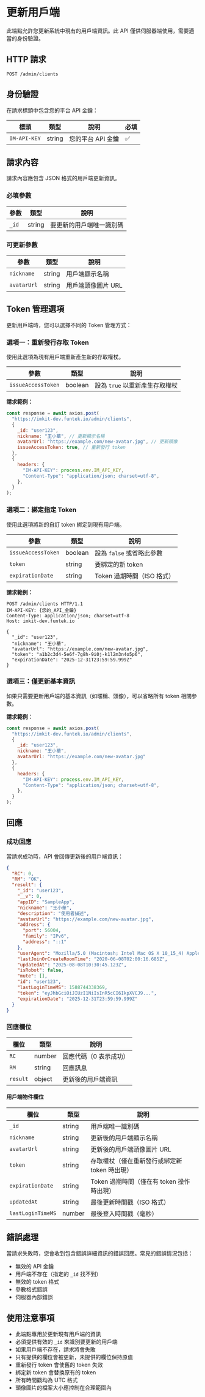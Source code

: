 # 更新用戶端

此端點允許您更新系統中現有的用戶端資訊。此 API 僅供伺服器端使用，需要適當的身份驗證。

## HTTP 請求

```
POST /admin/clients
```

## 身份驗證

在請求標頭中包含您的平台 API 金鑰：

| 標頭         | 類型   | 說明              | 必填 |
| ------------ | ------ | ----------------- | ---- |
| `IM-API-KEY` | string | 您的平台 API 金鑰 | ✅    |

## 請求內容

請求內容應包含 JSON 格式的用戶端更新資訊。

### 必填參數

| 參數  | 類型   | 說明                     |
| ----- | ------ | ------------------------ |
| `_id` | string | 要更新的用戶端唯一識別碼 |

### 可更新參數

| 參數        | 類型   | 說明               |
| ----------- | ------ | ------------------ |
| `nickname`  | string | 用戶端顯示名稱     |
| `avatarUrl` | string | 用戶端頭像圖片 URL |

## Token 管理選項

更新用戶端時，您可以選擇不同的 Token 管理方式：

### 選項一：重新發行存取 Token

使用此選項為現有用戶端重新產生新的存取權杖。

| 參數               | 類型    | 說明                           |
| ------------------ | ------- | ------------------------------ |
| `issueAccessToken` | boolean | 設為 `true` 以重新產生存取權杖 |

**請求範例：**

```javascript
const response = await axios.post(
  "https://imkit-dev.funtek.io/admin/clients",
  {
    _id: "user123",
    nickname: "王小華", // 更新顯示名稱
    avatarUrl: "https://example.com/new-avatar.jpg", // 更新頭像
    issueAccessToken: true, // 重新發行 token
  },
  {
    headers: {
      "IM-API-KEY": process.env.IM_API_KEY,
      "Content-Type": "application/json; charset=utf-8",
    },
  }
);
```

### 選項二：綁定指定 Token

使用此選項將新的自訂 token 綁定到現有用戶端。

| 參數               | 類型    | 說明                       |
| ------------------ | ------- | -------------------------- |
| `issueAccessToken` | boolean | 設為 `false` 或省略此參數  |
| `token`            | string  | 要綁定的新 token           |
| `expirationDate`   | string  | Token 過期時間（ISO 格式） |

**請求範例：**

```http
POST /admin/clients HTTP/1.1
IM-API-KEY: {您的_API_金鑰}
Content-Type: application/json; charset=utf-8
Host: imkit-dev.funtek.io

{
  "_id": "user123",
  "nickname": "王小華",
  "avatarUrl": "https://example.com/new-avatar.jpg",
  "token": "a1b2c3d4-5e6f-7g8h-9i0j-k1l2m3n4o5p6",
  "expirationDate": "2025-12-31T23:59:59.999Z"
}
```

### 選項三：僅更新基本資訊

如果只需要更新用戶端的基本資訊（如暱稱、頭像），可以省略所有 token 相關參數。

**請求範例：**

```javascript
const response = await axios.post(
  "https://imkit-dev.funtek.io/admin/clients",
  {
    _id: "user123",
    nickname: "王小華",
    avatarUrl: "https://example.com/new-avatar.jpg"
  },
  {
    headers: {
      "IM-API-KEY": process.env.IM_API_KEY,
      "Content-Type": "application/json; charset=utf-8",
    },
  }
);
```

## 回應

### 成功回應

當請求成功時，API 會回傳更新後的用戶端資訊：

```json
{
  "RC": 0,
  "RM": "OK",
  "result": {
    "_id": "user123",
    "__v": 0,
    "appID": "SampleApp",
    "nickname": "王小華",
    "description": "使用者描述",
    "avatarUrl": "https://example.com/new-avatar.jpg",
    "address": {
      "port": 56004,
      "family": "IPv6",
      "address": "::1"
    },
    "userAgent": "Mozilla/5.0 (Macintosh; Intel Mac OS X 10_15_4) AppleWebKit/537.36",
    "lastJoinOrCreateRoomTime": "2020-06-08T02:00:16.685Z",
    "updatedAt": "2025-08-08T10:30:45.123Z",
    "isRobot": false,
    "mute": [],
    "id": "user123",
    "lastLoginTimeMS": 1588744338369,
    "token": "eyJhbGciOiJIUzI1NiIsInR5cCI6IkpXVCJ9...",
    "expirationDate": "2025-12-31T23:59:59.999Z"
  }
}
```

### 回應欄位

| 欄位     | 類型   | 說明                   |
| -------- | ------ | ---------------------- |
| `RC`     | number | 回應代碼（0 表示成功） |
| `RM`     | string | 回應訊息               |
| `result` | object | 更新後的用戶端資訊     |

#### 用戶端物件欄位

| 欄位              | 類型   | 說明                                          |
| ----------------- | ------ | --------------------------------------------- |
| `_id`             | string | 用戶端唯一識別碼                              |
| `nickname`        | string | 更新後的用戶端顯示名稱                        |
| `avatarUrl`       | string | 更新後的用戶端頭像圖片 URL                    |
| `token`           | string | 存取權杖（僅在重新發行或綁定新 token 時出現） |
| `expirationDate`  | string | Token 過期時間（僅在有 token 操作時出現）     |
| `updatedAt`       | string | 最後更新時間戳（ISO 格式）                    |
| `lastLoginTimeMS` | number | 最後登入時間戳（毫秒）                        |

## 錯誤處理

當請求失敗時，您會收到包含錯誤詳細資訊的錯誤回應。常見的錯誤情況包括：

- 無效的 API 金鑰
- 用戶端不存在（指定的 `_id` 找不到）
- 無效的 token 格式
- 參數格式錯誤
- 伺服器內部錯誤

## 使用注意事項

- 此端點專用於更新現有用戶端的資訊
- 必須提供有效的 `_id` 來識別要更新的用戶端
- 如果用戶端不存在，請求將會失敗
- 只有提供的欄位會被更新，未提供的欄位保持原值
- 重新發行 token 會使舊的 token 失效
- 綁定新 token 會替換原有的 token
- 所有時間戳均為 UTC 格式
- 頭像圖片的檔案大小應控制在合理範圍內
